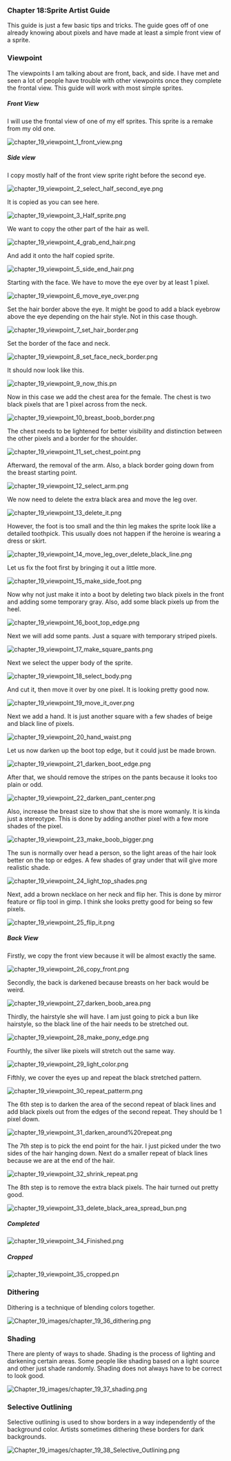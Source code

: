 
### Chapter 18:Sprite Artist Guide

This guide is just a few basic tips and tricks. The guide goes off of one already knowing about pixels and have made at least a simple front view of a sprite.

### Viewpoint

The viewpoints I am talking about are front, back, and side. I have met and seen a lot of people have trouble with other viewpoints once they complete the frontal view. This guide will work with most simple sprites.

##### Front View
I will use the frontal view of one of my elf sprites. This sprite is a remake from my old one.

![chapter_19_viewpoint_1_front_view.png](https://github.com/Zefk/Solarus-ARPG-Game-Development-Book_2/raw/master/Lesson_images/Chapter_19_images/chapter_19_viewpoint_1_front_view.png)

##### Side view

I copy mostly half of the front view sprite right before the second eye.

![chapter_19_viewpoint_2_select_half_second_eye.png](https://github.com/Zefk/Solarus-ARPG-Game-Development-Book_2/raw/master/Lesson_images/Chapter_19_images/chapter_19_viewpoint_2_select_half_second_eye.png)

It is copied as you can see here.

![chapter_19_viewpoint_3_Half_sprite.png](https://github.com/Zefk/Solarus-ARPG-Game-Development-Book_2/raw/master/Lesson_images/Chapter_19_images/chapter_19_viewpoint_3_Half_sprite.png)

We want to copy the other part of the hair as well.

![chapter_19_viewpoint_4_grab_end_hair.png](https://github.com/Zefk/Solarus-ARPG-Game-Development-Book_2/raw/master/Lesson_images/Chapter_19_images/chapter_19_viewpoint_4_grab_end_hair.png)

And add it onto the half copied sprite.

![chapter_19_viewpoint_5_side_end_hair.png](https://github.com/Zefk/Solarus-ARPG-Game-Development-Book_2/raw/master/Lesson_images/Chapter_19_images/chapter_19_viewpoint_5_side_end_hair.png)

Starting with the face. We have to move the eye over by at least 1 pixel.

![chapter_19_viewpoint_6_move_eye_over.png](https://github.com/Zefk/Solarus-ARPG-Game-Development-Book_2/raw/master/Lesson_images/Chapter_19_images/chapter_19_viewpoint_6_move_eye_over.png)

Set the hair border above the eye. It might be good to add a black eyebrow above the eye depending on the hair style. Not in this case though.

![chapter_19_viewpoint_7_set_hair_border.png](https://github.com/Zefk/Solarus-ARPG-Game-Development-Book_2/raw/master/Lesson_images/Chapter_19_images/chapter_19_viewpoint_7_set_hair_border.png)

Set the border of the face and neck.

![chapter_19_viewpoint_8_set_face_neck_border.png](https://github.com/Zefk/Solarus-ARPG-Game-Development-Book_2/raw/master/Lesson_images/Chapter_19_images/chapter_19_viewpoint_8_set_face_neck_border.png)

It should now look like this.

![chapter_19_viewpoint_9_now_this.pn](https://github.com/Zefk/Solarus-ARPG-Game-Development-Book_2/raw/master/Lesson_images/Chapter_19_images/chapter_19_viewpoint_9_now_this.png)

Now in this case we add the chest area for the female. The chest is two black pixels that are 1 pixel across from the neck.

![chapter_19_viewpoint_10_breast_boob_border.png](https://github.com/Zefk/Solarus-ARPG-Game-Development-Book_2/raw/master/Lesson_images/Chapter_19_images/chapter_19_viewpoint_10_breast_boob_border.png)

The chest needs to be lightened for better visibility and distinction between the other pixels and a border for the shoulder.

![chapter_19_viewpoint_11_set_chest_point.png](https://github.com/Zefk/Solarus-ARPG-Game-Development-Book_2/raw/master/Lesson_images/Chapter_19_images/chapter_19_viewpoint_11_set_chest_point.png)

Afterward, the removal of the arm. Also, a black border going down from the breast starting point.

![chapter_19_viewpoint_12_select_arm.png](https://github.com/Zefk/Solarus-ARPG-Game-Development-Book_2/raw/master/Lesson_images/Chapter_19_images/chapter_19_viewpoint_12_select_arm.png)

We now need to delete the extra black area and move the leg over.

![chapter_19_viewpoint_13_delete_it.png](https://github.com/Zefk/Solarus-ARPG-Game-Development-Book_2/raw/master/Lesson_images/Chapter_19_images/chapter_19_viewpoint_13_delete_it.png)

However, the foot is too small and the thin leg makes the sprite look like a detailed toothpick. This usually does not happen if the heroine is wearing a dress or skirt.

![chapter_19_viewpoint_14_move_leg_over_delete_black_line.png](https://github.com/Zefk/Solarus-ARPG-Game-Development-Book_2/raw/master/Lesson_images/Chapter_19_images/chapter_19_viewpoint_14_move_leg_over_delete_black_line.png)

Let us fix the foot first by bringing it out a little more.

![chapter_19_viewpoint_15_make_side_foot.png](https://github.com/Zefk/Solarus-ARPG-Game-Development-Book_2/raw/master/Lesson_images/Chapter_19_images/chapter_19_viewpoint_15_make_side_foot.png)

Now why not just make it into a boot by deleting two black pixels in the front and adding some temporary gray. Also, add some black pixels up from the heel.

![chapter_19_viewpoint_16_boot_top_edge.png](https://github.com/Zefk/Solarus-ARPG-Game-Development-Book_2/raw/master/Lesson_images/Chapter_19_images/chapter_19_viewpoint_16_boot_top_edge.png)

Next we will add some pants. Just a square with temporary striped pixels.

![chapter_19_viewpoint_17_make_square_pants.png](https://github.com/Zefk/Solarus-ARPG-Game-Development-Book_2/raw/master/Lesson_images/Chapter_19_images/chapter_19_viewpoint_17_make_square_pants.png)

Next we select the upper body of the sprite.

![chapter_19_viewpoint_18_select_body.png](https://github.com/Zefk/Solarus-ARPG-Game-Development-Book_2/raw/master/Lesson_images/Chapter_19_images/chapter_19_viewpoint_18_select_body.png)

And cut it, then move it over by one pixel. It is looking pretty good now.

![chapter_19_viewpoint_19_move_it_over.png](https://github.com/Zefk/Solarus-ARPG-Game-Development-Book_2/raw/master/Lesson_images/Chapter_19_images/chapter_19_viewpoint_19_move_it_over.png)

Next we add a hand. It is just another square with a few shades of beige and black line of pixels.

![chapter_19_viewpoint_20_hand_waist.png](https://github.com/Zefk/Solarus-ARPG-Game-Development-Book_2/raw/master/Lesson_images/Chapter_19_images/chapter_19_viewpoint_20_hand_waist.png)

Let us now darken up the boot top edge, but it could just be made brown.

![chapter_19_viewpoint_21_darken_boot_edge.png](https://github.com/Zefk/Solarus-ARPG-Game-Development-Book_2/raw/master/Lesson_images/Chapter_19_images/chapter_19_viewpoint_21_darken_boot_edge.png)

After that, we should remove the stripes on the pants because it looks too plain or odd.

![chapter_19_viewpoint_22_darken_pant_center.png](https://github.com/Zefk/Solarus-ARPG-Game-Development-Book_2/raw/master/Lesson_images/Chapter_19_images/chapter_19_viewpoint_22_darken_pant_center.png)

Also, increase the breast size to show that she is more womanly. It is kinda just a stereotype. This is done by adding another pixel with a few more shades of the pixel.

![chapter_19_viewpoint_23_make_boob_bigger.png](https://github.com/Zefk/Solarus-ARPG-Game-Development-Book_2/raw/master/Lesson_images/Chapter_19_images/chapter_19_viewpoint_23_make_boob_bigger.png)

The sun is normally over head a person, so the light areas of the hair look better on the top or edges. A few shades of gray under that will give more realistic shade.

![chapter_19_viewpoint_24_light_top_shades.png](https://github.com/Zefk/Solarus-ARPG-Game-Development-Book_2/raw/master/Lesson_images/Chapter_19_images/chapter_19_viewpoint_24_light_top_shades.png)

Next, add a brown necklace on her neck and flip her. This is done by mirror feature or flip tool in gimp. I think she looks pretty good for being so few pixels.

![chapter_19_viewpoint_25_flip_it.png](https://github.com/Zefk/Solarus-ARPG-Game-Development-Book_2/raw/master/Lesson_images/Chapter_19_images/chapter_19_viewpoint_25_flip_it.png)

##### Back View

Firstly, we copy the front view because it will be almost exactly the same.

![chapter_19_viewpoint_26_copy_front.png](https://github.com/Zefk/Solarus-ARPG-Game-Development-Book_2/raw/master/Lesson_images/Chapter_19_images/chapter_19_viewpoint_26_copy_front.png)

Secondly, the back is darkened because breasts on her back would be weird.

![chapter_19_viewpoint_27_darken_boob_area.png](https://github.com/Zefk/Solarus-ARPG-Game-Development-Book_2/raw/master/Lesson_images/Chapter_19_images/chapter_19_viewpoint_27_darken_boob_area.png)

Thirdly, the hairstyle she will have. I am just going to pick a bun like hairstyle, so the black line of the hair needs to be stretched out.

![chapter_19_viewpoint_28_make_pony_edge.png](https://github.com/Zefk/Solarus-ARPG-Game-Development-Book_2/raw/master/Lesson_images/Chapter_19_images/chapter_19_viewpoint_28_make_pony_edge.png)

Fourthly, the silver like pixels will stretch out the same way.

![chapter_19_viewpoint_29_light_color.png](https://github.com/Zefk/Solarus-ARPG-Game-Development-Book_2/raw/master/Lesson_images/Chapter_19_images/chapter_19_viewpoint_29_light_color.png)

Fifthly, we cover the eyes up and repeat the black stretched pattern.

![chapter_19_viewpoint_30_repeat_patterm.png](https://github.com/Zefk/Solarus-ARPG-Game-Development-Book_2/raw/master/Lesson_images/Chapter_19_images/chapter_19_viewpoint_30_repeat_patterm.png)

The 6th step is to darken the area of the second repeat of black lines and add black pixels out from the edges of the second repeat. They should be 1 pixel down.

![chapter_19_viewpoint_31_darken_around%20repeat.png](https://github.com/Zefk/Solarus-ARPG-Game-Development-Book_2/raw/master/Lesson_images/Chapter_19_images/chapter_19_viewpoint_31_darken_around%20repeat.png)

The 7th step is to pick the end point for the hair. I just picked under the two sides of the hair hanging down. Next do a smaller repeat of black lines because we are at the end of the hair.

![chapter_19_viewpoint_32_shrink_repeat.png](https://github.com/Zefk/Solarus-ARPG-Game-Development-Book_2/raw/master/Lesson_images/Chapter_19_images/chapter_19_viewpoint_32_shrink_repeat.png)

The 8th step is to remove the extra black pixels. The hair turned out pretty good.

![chapter_19_viewpoint_33_delete_black_area_spread_bun.png](https://github.com/Zefk/Solarus-ARPG-Game-Development-Book_2/raw/master/Lesson_images/Chapter_19_images/chapter_19_viewpoint_33_delete_black_area_spread_bun.png)

##### Completed

![chapter_19_viewpoint_34_Finished.png](https://github.com/Zefk/Solarus-ARPG-Game-Development-Book_2/raw/master/Lesson_images/Chapter_19_images/chapter_19_viewpoint_34_Finished.png)

##### Cropped

![chapter_19_viewpoint_35_cropped.pn](https://github.com/Zefk/Solarus-ARPG-Game-Development-Book_2/raw/master/Lesson_images/Chapter_19_images/chapter_19_viewpoint_35_cropped.png)

### Dithering

Dithering is a technique of blending colors together.

![Chapter_19_images/chapter_19_36_dithering.png](https://github.com/Zefk/Solarus-ARPG-Game-Development-Book_2/raw/master/Lesson_images/Chapter_19_images/chapter_19_36_dithering.png)

### Shading

There are plenty of ways to shade. Shading is the process of lighting and darkening certain areas. Some people like shading based on a light source and other just shade randomly. Shading does not always have to be correct to look good.

![Chapter_19_images/chapter_19_37_shading.png](https://github.com/Zefk/Solarus-ARPG-Game-Development-Book_2/raw/master/Lesson_images/Chapter_19_images/chapter_19_37_shading.png)

### Selective Outlining

Selective outlining is used to show borders in a way independently of the
background color. Artists sometimes dithering these borders for dark backgrounds.

![Chapter_19_images/chapter_19_38_Selective_Outlining.png](https://github.com/Zefk/Solarus-ARPG-Game-Development-Book_2/raw/master/Lesson_images/Chapter_19_images/chapter_19_38_Selective_Outlining.png)
